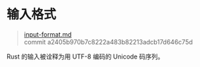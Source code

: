 # 输入格式

> [input-format.md](https://github.com/rust-lang/reference/blob/master/src/input-format.md)
> <br />
> commit a2405b970b7c8222a483b82213adcb17d646c75d

Rust 的输入被诠释为用 UTF-8 编码的 Unicode 码序列。
